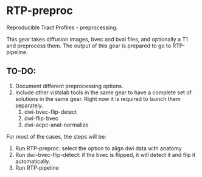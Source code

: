 # RTP-preproc
Reproducible Tract Profiles - preprocessing.

This gear takes diffusion images, bvec and bval files, and optionally a T1 and preprocess them. 
The output of this gear is prepared to go to RTP-pipeline.


## TO-DO:
1. Document different preprocessing options. 
2. Include other vistalab tools in the same gear to have a complete set of solutions in the same gear. Right now it is required to launch them separately. 
    1. dwi-bvec-flip-detect
    2. dwi-flip-bvec
    3. dwi-acpc-anat-normalize



For most of the cases, the steps will be:
1. Run RTP-preproc: select the option to align dwi data with anatomy
2. Run dwi-bvec-flip-detect: if the bvec is flipped, it will detect it and flip it automatically. 
3. Run RTP-pipeline

